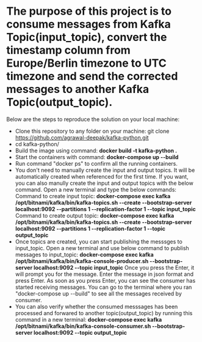 # The purpose of this project is to consume messages from Kafka Topic(input_topic), convert the timestamp column from Europe/Berlin timezone to UTC timezone and send the corrected messages to another Kafka Topic(output_topic).


Below are the steps to reproduce the solution on your local machine:


- Clone this repository to any folder on your machine: git clone https://github.com/agrawal-deepak/kafka-python.git
- cd kafka-python/
- Build the image using command: **docker build -t kafka-python .**
- Start the containers with command: **docker-compose up --build**
- Run command "docker ps" to confirm all the running containers.
- You don't need to manually create the input and output topics. It will be automatically created when referenced for the first time. If you want, you can also manully     create the input and output topics with the below command. Open a new terminal and type the below commands:
  Command to create input topic: **docker-compose exec kafka /opt/bitnami/kafka/bin/kafka-topics.sh --create --bootstrap-server localhost:9092 --partitions 1 --replication-factor 1 --topic input_topic** <br/>
   Command to create output topic: **docker-compose exec kafka /opt/bitnami/kafka/bin/kafka-topics.sh --create --bootstrap-server localhost:9092 --partitions 1 --replication-factor 1 --topic output_topic**
- Once topics are created, you can start publishing the messsges to input_topic. Open a new terminal and use below command to publish messages to input_topic:
  **docker-compose exec kafka /opt/bitnami/kafka/bin/kafka-console-producer.sh --bootstrap-server localhost:9092 --topic input_topic**
  Once you press the Enter, it will prompt you for the message. Enter the message in json format and press Enter. 
  As soon as you press Enter, you can see the consumer has started receiving messages. You can go to the terminal where you ran "docker-compose up --build" to see all     the messages received by consumer.
- You can also verify whether the consumed messsages has been processed and forwared to another topic(output_topic) by running this command in a new terminal:
  **docker-compose exec kafka /opt/bitnami/kafka/bin/kafka-console-consumer.sh --bootstrap-server localhost:9092 --topic output_topic**
   
   
